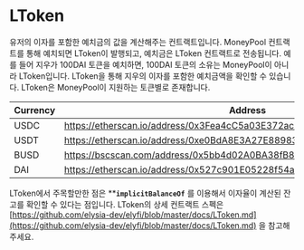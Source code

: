 # LToken

유저의 이자를 포함한 예치금의 값을 계산해주는 컨트랙트입니다. MoneyPool 컨트랙트를 통해 예치되면 LToken이 발행되고, 예치금은 LToken 컨트랙트로 전송됩니다. 예를 들어 지우가 100DAI 토큰을 예치하면, 100DAI 토큰의 소유는 MoneyPool이 아니라 LToken입니다. LToken을 통해 지우의 이자를 포함한 예치금액을 확인할 수 있습니다. LToken은 MoneyPool이 지원하는 토큰별로 존재합니다.

| Currency | Address |
| --- | --- |
| USDC | https://etherscan.io/address/0x3Fea4cC5a03E372ac9cded96bD07795Ac9034d71 |
| USDT | https://etherscan.io/address/0xe0BdA8E3A27E889837Ae37970fe97194453ee79C |
| BUSD | https://bscscan.com/address/0x5bb4d02A0BA38fB8B916758f11d9B256967a1F7F |
| DAI | https://etherscan.io/address/0x527c901E05228f54a9a63151A924A97622F9f173 |

LToken에서 주목할만한 점은 ****`implicitBalanceOf`** 를 이용해서 이자율이 계산된 잔고를 확인할 수 있다는 점입니다. LToken의 상세 컨트랙트 스펙은 [https://github.com/elysia-dev/elyfi/blob/master/docs/LToken.md](https://github.com/elysia-dev/elyfi/blob/master/docs/LToken.md) 을 참고해주세요.